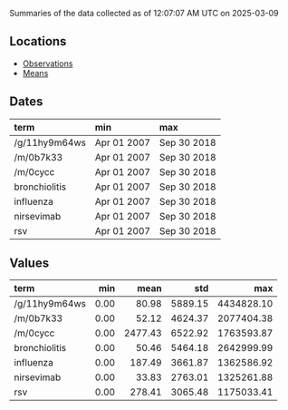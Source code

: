 Summaries of the data collected as of 12:07:07 AM UTC on 2025-03-09

## Locations

* [Observations](https://github.com/DISSC-yale/gtrends_collection/blob/main/summaries/observations.csv)
* [Means](https://github.com/DISSC-yale/gtrends_collection/blob/main/summaries/means.csv)

## Dates

| term          | min         | max         |
|:--------------|:------------|:------------|
| /g/11hy9m64ws | Apr 01 2007 | Sep 30 2018 |
| /m/0b7k33     | Apr 01 2007 | Sep 30 2018 |
| /m/0cycc      | Apr 01 2007 | Sep 30 2018 |
| bronchiolitis | Apr 01 2007 | Sep 30 2018 |
| influenza     | Apr 01 2007 | Sep 30 2018 |
| nirsevimab    | Apr 01 2007 | Sep 30 2018 |
| rsv           | Apr 01 2007 | Sep 30 2018 |

## Values

| term          |   min |    mean |     std |        max |
|:--------------|------:|--------:|--------:|-----------:|
| /g/11hy9m64ws |  0.00 |   80.98 | 5889.15 | 4434828.10 |
| /m/0b7k33     |  0.00 |   52.12 | 4624.37 | 2077404.38 |
| /m/0cycc      |  0.00 | 2477.43 | 6522.92 | 1763593.87 |
| bronchiolitis |  0.00 |   50.46 | 5464.18 | 2642999.99 |
| influenza     |  0.00 |  187.49 | 3661.87 | 1362586.92 |
| nirsevimab    |  0.00 |   33.83 | 2763.01 | 1325261.88 |
| rsv           |  0.00 |  278.41 | 3065.48 | 1175033.41 |
